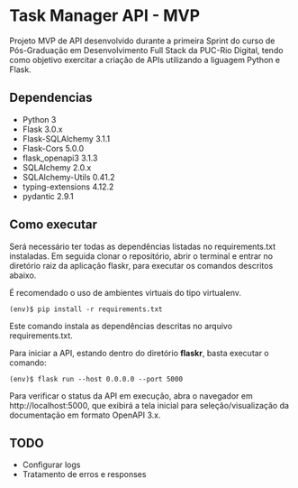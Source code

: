 # Task Manager API - MVP

Projeto MVP de API desenvolvido durante a primeira Sprint do curso de Pós-Graduação em Desenvolvimento Full Stack da PUC-Rio Digital, tendo como objetivo exercitar a criação de APIs utilizando a liguagem Python e Flask.

## Dependencias
- Python 3
- Flask 3.0.x
- Flask-SQLAlchemy 3.1.1
- Flask-Cors 5.0.0
- flask_openapi3 3.1.3
- SQLAlchemy 2.0.x
- SQLAlchemy-Utils 0.41.2
- typing-extensions 4.12.2
- pydantic 2.9.1

## Como executar

Será necessário ter todas as dependências listadas no requirements.txt instaladas. Em seguida clonar o repositório, abrir o terminal e entrar no diretório raiz da aplicação flaskr, para executar os comandos descritos abaixo.

É recomendado o uso de ambientes virtuais do tipo virtualenv.

```
(env)$ pip install -r requirements.txt
```
Este comando instala as dependências descritas no arquivo requirements.txt.

Para iniciar a API, estando dentro do diretório **flaskr**, basta executar o comando:
```
(env)$ flask run --host 0.0.0.0 --port 5000
```

Para verificar o status da API em execução, abra o navegador em http://localhost:5000, que exibirá a tela inicial para seleção/visualização da documentação em formato OpenAPI 3.x.

## TODO
- Configurar logs
- Tratamento de erros e responses